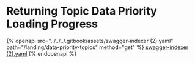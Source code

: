 # Returning Topic Data Priority Loading Progress

{% openapi src="../../../.gitbook/assets/swagger-indexer (2).yaml" path="/landing/data-priority-topics" method="get" %}
[swagger-indexer (2).yaml](<../../../.gitbook/assets/swagger-indexer (2).yaml>)
{% endopenapi %}
